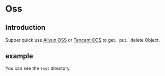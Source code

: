# Oss

## Introduction

Supper quick use [Aliyun OSS](https://www.aliyun.com/product/oss) or [Tencent COS](https://cloud.tencent.com/product/cos) to get、put、delete Object.

## example

You can see the `test` directory.


